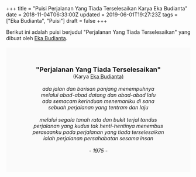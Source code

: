 +++
title = "Puisi Perjalanan Yang Tiada Terselesaikan Karya Eka Budianta"
date = 2018-11-04T06:33:00Z
updated = 2019-06-01T19:27:23Z
tags = ["Eka Budianta", "Puisi"]
draft = false
+++

<div dir="ltr" style="text-align: left;" trbidi="on"><div style="text-align: justify;">Berikut ini adalah puisi berjudul "Perjalanan Yang Tiada Terselesaikan" yang dibuat oleh <a href="https://ensiklopedia.kemdikbud.go.id/sastra/artikel/Eka_Budianta" target="_blank">Eka Budianta</a>. </div><br /><div style="background: #FAFAFA; font-size: 14px; height: auto; margin: 0 auto; padding: 50px; text-align: center; width: auto;"><span style="font-size: 18px;"><b>"Perjalanan Yang Tiada Terselesaikan"</b></span><br />(Karya <a href="https://www.sekata.web.id/tags/eka-budianta" target="_blank">Eka Budianta)</a> <br /><br /><i>ada jalan dan barisan panjang menempuhnya</i><br /><i>melalui abad-abad datang dan abad-abad lalu</i><br /><i>ada semacam kerinduan menemaniku di sana</i><br /><i>sebuah perjalanan yang tentram dan laju</i><br /><br /><i>melalui segala tanah rata dan bukit terjal tandus</i><br /><i>perjalanan yang kudus tak henti-hentinya menembus</i><br /><i>perasaanku pada perjalanan yang tiada terselesaikan</i><br /><i>ialah perjalanan persahabatan sesama insan</i><br /><br /><i>- 1975 -</i> </div></div>

